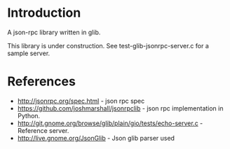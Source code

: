 # Introduction

A json-rpc library written in glib. 

This library is under construction. See test-glib-jsonrpc-server.c for a sample server.

# References

- http://jsonrpc.org/spec.html - json rpc spec
- https://github.com/joshmarshall/jsonrpclib - json rpc implementation in Python.
- http://git.gnome.org/browse/glib/plain/gio/tests/echo-server.c - Reference server.
- http://live.gnome.org/JsonGlib - Json glib parser used
